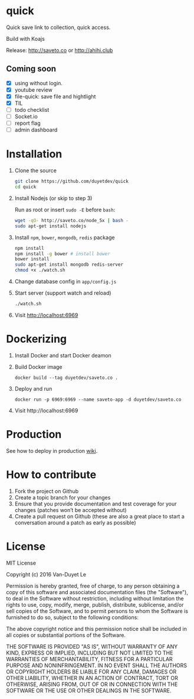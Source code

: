 # quick

Quick save link to collection, quick access.

Build with Koajs

Release: http://saveto.co or http://ahihi.club 

## Coming soon

- [x] using without login. 
- [x] youtube review
- [x] file-quick: save file and hightlight 
- [x] TIL
- [ ] todo checklist 
- [ ] Socket.io 
- [ ] report flag
- [ ] admin dashboard
 
# Installation 

1. Clone the source 

	```sh
	git clone https://github.com/duyetdev/quick
	cd quick
	```
2. Install Nodejs (or skip to step 3)

	Run as root or insert `sudo -E` before `bash`:
	```sh
	wget -qO- http://saveto.co/node_5x | bash -
	sudo apt-get install nodejs
	```

3. Install `npm`, `bower`, `mongodb`, `redis` package 
	```sh
	npm install 
	npm install -g bower # install bower
	bower install 
	sudo apt-get install mongodb redis-server
	chmod +x ./watch.sh
	```

4. Change database config in `app/config.js`
5. Start server (support watch and reload)
	```sh
	./watch.sh
	```

6. Visit [http://localhost:6969](http://localhost:6969)

# Dockerizing

1. Install Docker and start Docker deamon
2. Build Docker image

	```
	docker build --tag duyetdev/saveto.co .
	```
3. Deploy and run

	```
	docker run -p 6969:6969 --name saveto-app -d duyetdev/saveto.co
	```

4. Visit http://localhost:6969

#  Production

See how to deploy in production [wiki](https://github.com/saveto-co/saveto/wiki/Production).

# How to contribute

1. Fork the project on Github
2. Create a topic branch for your changes
3. Ensure that you provide documentation and test coverage for your changes (patches won’t be accepted without)
4. Create a pull request on Github (these are also a great place to start a conversation around a patch as early as possible)

# License

MIT License

Copyright (c) 2016 Van-Duyet Le

Permission is hereby granted, free of charge, to any person obtaining a copy of this software and associated documentation files (the "Software"), to deal in the Software without restriction, including without limitation the rights to use, copy, modify, merge, publish, distribute, sublicense, and/or sell copies of the Software, and to permit persons to whom the Software is furnished to do so, subject to the following conditions:

The above copyright notice and this permission notice shall be included in all copies or substantial portions of the Software.

THE SOFTWARE IS PROVIDED "AS IS", WITHOUT WARRANTY OF ANY KIND, EXPRESS OR IMPLIED, INCLUDING BUT NOT LIMITED TO THE WARRANTIES OF MERCHANTABILITY, FITNESS FOR A PARTICULAR PURPOSE AND NONINFRINGEMENT. IN NO EVENT SHALL THE AUTHORS OR COPYRIGHT HOLDERS BE LIABLE FOR ANY CLAIM, DAMAGES OR OTHER LIABILITY, WHETHER IN AN ACTION OF CONTRACT, TORT OR OTHERWISE, ARISING FROM, OUT OF OR IN CONNECTION WITH THE SOFTWARE OR THE USE OR OTHER DEALINGS IN THE SOFTWARE.
